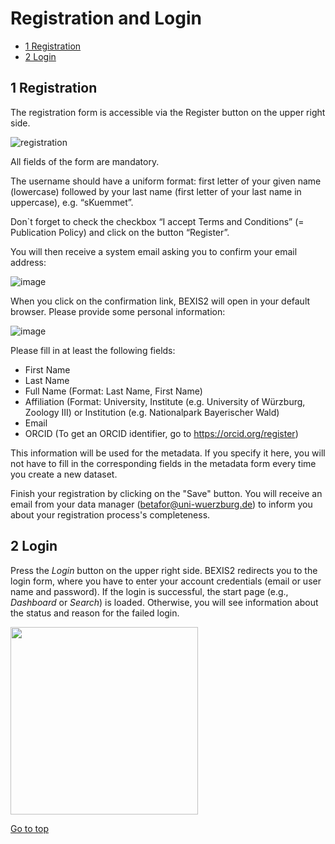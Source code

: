 # Registration and Login

<!-- TOC -->

- [1 Registration](#1-registration)
- [2 Login](#2-login)

<!-- /TOC -->


## 1 Registration

The registration form is accessible via the Register button on the upper right side. 

![registration](https://github.com/BEXIS2/Documents/raw/master/Manuals/SAM/Images/register.png)

All fields of the form are mandatory.

The username should have a uniform format: first letter of your given name (lowercase) followed by your last name (first letter of your last name in uppercase), e.g. “sKuemmet”.

Don`t forget to check the checkbox “I accept Terms and Conditions” (= Publication Policy) and click on the button “Register”. 

You will then receive a system email asking you to confirm your email address:

![image](https://user-images.githubusercontent.com/68608907/231978528-8a6de92c-e3b7-43f7-9a7b-d7dfe9bc0e18.png)

When you click on the confirmation link, BEXIS2 will open in your default browser. Please provide some personal information: 

![image](https://user-images.githubusercontent.com/68608907/231980708-f10916df-2393-49fe-843f-6b05bfb00363.png)

Please fill in at least the following fields:
* First Name
* Last Name
* Full Name (Format: Last Name, First Name)
* Affiliation (Format: University, Institute (e.g. University of Würzburg, Zoology III) or Institution (e.g. Nationalpark Bayerischer Wald)
* Email
* ORCID (To get an ORCID identifier, go to https://orcid.org/register) 

This information will be used for the metadata. If you specify it here, you will not have to fill in the corresponding fields in the metadata form every time you create a new dataset.

Finish your registration by clicking on the "Save" button. You will receive an email from your data manager (betafor@uni-wuerzburg.de) to inform you about your registration process's completeness.


## 2 Login

Press the *Login* button on the upper right side. BEXIS2 redirects you to the login form, where you have to enter your account credentials (email or user name and password). If the login is successful, the start page (e.g., *Dashboard* or *Search*) is loaded. Otherwise, you will see information about the status and reason for the failed login.

<a href="url" title="login"><img src="https://github.com/BEXIS2/Documents/raw/master/Manuals/SAM/Images/login.png" align="center" height="300" ></a>






[Go to top](#1-registration)
